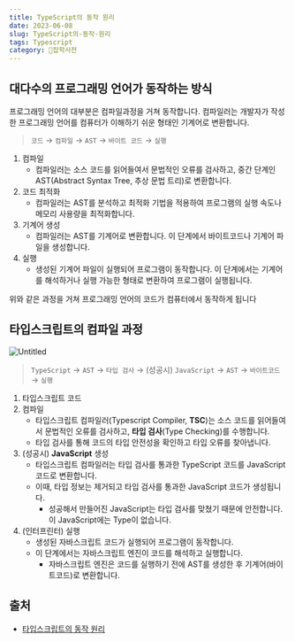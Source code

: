 ```yaml
---
title: TypeScript의 동작 원리
date: 2023-06-08
slug: TypeScript의-동작-원리
tags: Typescript
category: 🙏잡학사전
---
```


## 대다수의 프로그래밍 언어가 동작하는 방식

프로그래밍 언어의 대부분은 컴파일과정을 거쳐 동작합니다. 컴파일러는 개발자가 작성한 프로그래밍 언어를 컴퓨터가 이해하기 쉬운 형태인 기계어로 변환합니다.

> `코드` → `컴파일` → `AST` → `바이트 코드` → `실행`

1. 컴파일
   - 컴파일러는 소스 코드를 읽어들여서 문법적인 오류를 검사하고, 중간 단계인 AST(Abstract Syntax Tree, 추상 문법 트리)로 변환합니다.
2. 코드 최적화
   - 컴파일러는 AST를 분석하고 최적화 기법을 적용하여 프로그램의 실행 속도나 메모리 사용량을 최적화합니다.
3. 기계어 생성
   - 컴파일러는 AST를 기계어로 변환합니다. 이 단계에서 바이트코드나 기계어 파일을 생성합니다.
4. 실행
   - 생성된 기계어 파일이 실행되어 프로그램이 동작합니다. 이 단계에서는 기계어를 해석하거나 실행 가능한 형태로 변환하여 프로그램이 실행됩니다.

위와 같은 과정을 거쳐 프로그래밍 언어의 코드가 컴퓨터에서 동작하게 됩니다

## 타입스크립트의 컴파일 과정

![Untitled](https://github.com/shyjnnn/shyjnnn.dev/assets/81355590/ed5f7f23-351e-43c8-868d-e85f2b3a202b)

> `TypeScript` → `AST` → `타입 검사` → (성공시) `JavaScript` → `AST` → `바이트코드` → `실행`

1. 타입스크립트 코드
2. 컴파일
   - 타입스크립트 컴파일러(Typescript Compiler, **TSC**)는 소스 코드를 읽어들여서 문법적인 오류를 검사하고, **타입 검사**(Type Checking)를 수행합니다.
   - 타입 검사를 통해 코드의 타입 안전성을 확인하고 타입 오류를 찾아냅니다.
3. (성공시) **JavaScript** 생성
   - 타입스크립트 컴파일러는 타입 검사를 통과한 TypeScript 코드를 JavaScript 코드로 변환합니다.
   - 이때, 타입 정보는 제거되고 타입 검사를 통과한 JavaScript 코드가 생성됩니다.
     - 성공해서 만들어진 JavaScript는 타입 검사를 맞쳤기 때문에 안전합니다. 이 JavaScript에는 Type이 없습니다.
4. (인터프린터) 실행
   - 생성된 자바스크립트 코드가 실행되어 프로그램이 동작합니다.
   - 이 단계에서는 자바스크립트 엔진이 코드를 해석하고 실행합니다.
     - 자바스크립트 엔진은 코드를 실행하기 전에 AST를 생성한 후 기계어(바이트코드)로 변환합니다.

## 출처

- [타입스크립트의 동작 원리](https://ts.winterlood.com/d67c7b28-c191-46ee-9bdc-2ae8643c2028)
